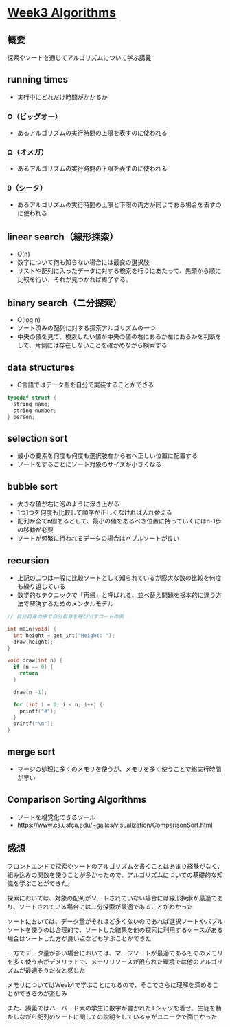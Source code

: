# [Week3 Algorithms](https://cs50.jp/x/2022/week3/)

## 概要

探索やソートを通じてアルゴリズムについて学ぶ講義

## running times

- 実行中にどれだけ時間がかかるか

### O（ビッグオー）

- あるアルゴリズムの実行時間の上限を表すのに使われる

### Ω（オメガ）

- あるアルゴリズムの実行時間の下限を表すのに使われる

### θ（シータ）

- あるアルゴリズムの実行時間の上限と下限の両方が同じである場合を表すのに使われる

## linear search（線形探索）

- O(n)
- 数字について何も知らない場合には最良の選択肢
- リストや配列に入ったデータに対する検索を行うにあたって、先頭から順に比較を行い、それが見つかれば終了する。

## binary search（二分探索）

- O(log n)
- ソート済みの配列に対する探索アルゴリズムの一つ
- 中央の値を見て、検索したい値が中央の値の右にあるか左にあるかを判断をして、片側には存在しないことを確かめながら検索する

## data structures

- C言語ではデータ型を自分で実装することができる

```c
typedef struct {
  string name;
  string number;
} person;
```

## selection sort

- 最小の要素を何度も何度も選択肢左から右へ正しい位置に配置する
- ソートをするごとにソート対象のサイズが小さくなる

## bubble sort

- 大きな値が右に泡のように浮き上がる
- 1つ1つを何度も比較して順序が正しくなければ入れ替える
- 配列が全てn個あるとして、最小の値をあるべき位置に持っていくにはn-1歩の移動が必要
- ソートが頻繁に行われるデータの場合はバブルソートが良い

## recursion

- 上記の二つは一般に比較ソートとして知られているが膨大な数の比較を何度も繰り返している
- 数学的なテクニックで「再帰」と呼ばれる、並べ替え問題を根本的に違う方法で解決するためのメンタルモデル

```c
// 自分自身の中で自分自身を呼び出すコードの例

int main(void) {
  int height = get_int("Height: ");
  draw(height);
}

void draw(int n) {
  if (n == 0) {
    return
  }

  draw(n -1);

  for (int i = 0; i < n; i++) {
    printf("#");
  }
  printf("\n");
}
```

## merge sort

- マージの処理に多くのメモリを使うが、メモリを多く使うことで総実行時間が早い

## Comparison Sorting Algorithms

- ソートを視覚化できるツール
- https://www.cs.usfca.edu/~galles/visualization/ComparisonSort.html

## 感想

フロントエンドで探索やソートのアルゴリズムを書くことはあまり経験がなく、組み込みの関数を使うことが多かったので、アルゴリズムについての基礎的な知識を学ぶことができた。

探索においては、対象の配列がソートされていない場合には線形探索が最適であり、ソートされている場合には二分探索が最適であることがわかった

ソートにおいては、データ量がそれほど多くないのであれば選択ソートやバブルソートを使うのは合理的で、ソートした結果を他の探索に利用するケースがある場合はソートした方が良い点なども学ぶことができた

一方でデータ量が多い場合においては、マージソートが最適であるもののメモリを多く使う点がデメリットで、メモリリソースが限られた環境では他のアルゴリズムが最適そうだなと感じた

メモリについてはWeek4で学ぶことになるので、そこでさらに理解を深めることができるのが楽しみ

また、講義ではハーバード大の学生に数字が書かれたTシャツを着せ、生徒を動かしながら配列のソートに関しての説明をしている点がユニークで面白かった



